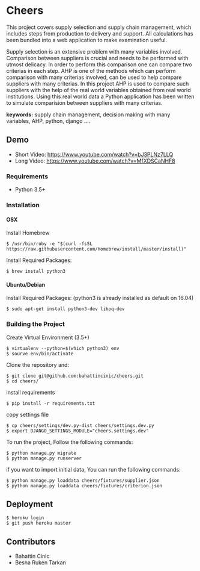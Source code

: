 # Cheers

This project covers supply selection and supply chain management, which includes steps from production to delivery and support. All calculations has been bundled into a web application to make examination useful.

Supply selection is an extensive problem with many variables involved. Comparison between suppliers is crucial and needs to be performed with utmost delicacy. In order to perform this comparison one can compare two criterias in each step. AHP is one of the methods which can perform comparison with many criterias involved, can be used to help compare suppliers with many criterias. In this project AHP is used to compare such suppliers with the help of the real world variables obtained from real world institutions. Using this real world data a Python application has been written to simulate comparision between suppliers with many criterias.

**keywords:** supply chain management, decision making with many variables, AHP, python, django ....

## Demo

- Short Video: https://www.youtube.com/watch?v=bJ3PLNz7LLQ
- Long Video: https://www.youtube.com/watch?v=MfXDSCaNHF8


### Requirements

* Python 3.5+

### Installation

#### OSX

Install Homebrew

    $ /usr/bin/ruby -e "$(curl -fsSL https://raw.githubusercontent.com/Homebrew/install/master/install)"

Install Required Packages:

    $ brew install python3


#### Ubuntu/Debian

Install Required Packages:
(python3 is already installed as default on 16.04)

    $ sudo apt-get install python3-dev libpq-dev

### Building the Project

Create Virtual Environment (3.5+)

    $ virtualenv --python=$(which python3) env
    $ sourve env/bin/activate

Clone the repository and:

    $ git clone git@github.com:bahattincinic/cheers.git
    $ cd cheers/

install requirements

    $ pip install -r requirements.txt

copy settings file

    $ cp cheers/settings/dev.py-dist cheers/settings.dev.py
    $ export DJANGO_SETTINGS_MODULE="cheers.settings.dev"

To run the project, Follow the following commands:

    $ python manage.py migrate
    $ python manage.py runserver

if you want to import initial data, You can run the following commands:

    $ python manage.py loaddata cheers/fixtures/supplier.json
    $ python manage.py loaddata cheers/fixtures/criterion.json


## Deployment

```
$ heroku login
$ git push heroku master
```

## Contributors
- Bahattin Cinic
- Besna Ruken Tarkan
